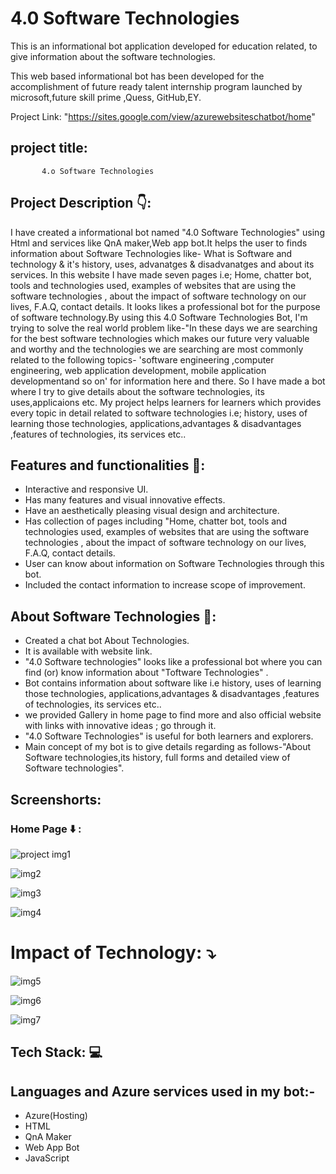 # 4.0 Software Technologies

This is an informational bot application  developed  for education related, to give information about the software technologies.

This web based informational bot  has been developed for the accomplishment of future ready talent internship program launched by microsoft,future skill prime ,Quess, GitHub,EY.

Project Link: "https://sites.google.com/view/azurewebsiteschatbot/home"


## project title:
           4.o Software Technologies
           
## Project Description 👇:

I have created a informational bot named "4.0 Software Technologies" using Html and services like QnA maker,Web app bot.It helps the user to finds information about Software Technologies like- What is Software and technology & it's history, uses, advanatges & disadvanatges and about its services. In this website I have made seven pages i.e; Home, chatter bot, tools and technologies used, examples of websites that are using the software technologies , about the impact of software technology on our lives, F.A.Q, contact details. It looks likes a professional bot for the purpose of software technology.By using this 4.0 Software Technologies Bot, I'm trying to solve the real world problem like-"In these days we are searching for the best software technologies which makes our future very valuable and worthy and the technologies we are searching are most commonly related to the following topics- 'software engineering ,computer engineering, web application development, mobile application developmentand so on' for information here and there. So I have made  a bot where I try to give details about the software technologies, its uses,applicaions etc. My project helps  learners   for learners which provides every topic in detail related to software technologies i.e; history, uses of learning those technologies, applications,advantages & disadvantages ,features of technologies, its services etc.. 


## Features and functionalities 🧐:
- Interactive and responsive UI.
- Has many features and visual innovative effects.
- Have an aesthetically pleasing visual design and architecture.
- Has collection of pages including "Home, chatter bot, tools and technologies used, examples of websites that are using the software technologies , about the impact of software technology on our lives, F.A.Q, contact details.
- User can know about information on Software Technologies through this bot.
- Included the contact information to increase scope of improvement.


## About Software Technologies 💬:
- Created a chat bot About Technologies.
- It is available with website link.
- "4.0 Software technologies" looks like a professional bot where you can find (or) know information about "Toftware Technologies" .
- Bot contains information about software like i.e history, uses of learning those technologies, applications,advantages & disadvantages ,features of technologies, its services etc..
- we provided Gallery in home page to find more and also official website with links with innovative ideas ; go through it.
- "4.0 Software Technologies" is  useful for both learners and explorers.
-  Main concept of my bot is to give details regarding as follows-"About Software technologies,its  history, full forms and detailed view of Software technologies".


## Screenshorts:

### Home Page ⬇️ :
![project img1](https://user-images.githubusercontent.com/113098396/192085093-27b8f03d-f85c-4351-8549-95ec76d982af.png)

![img2](https://user-images.githubusercontent.com/113098396/192091617-96b7ff50-dd19-4248-bcb0-76d2a64541d7.png)

![img3](https://user-images.githubusercontent.com/113098396/192091972-87708416-b320-4201-95c8-c8ac53009659.png) 

![img4](https://user-images.githubusercontent.com/113098396/192091990-c7b820a8-7348-4ced-8f88-688e4676c5b4.png)

# Impact of Technology: ⤵️

![img5](https://user-images.githubusercontent.com/113098396/192092011-7a0f6728-748f-4616-86ad-efcbae899fa7.png)

![img6](https://user-images.githubusercontent.com/113098396/192092021-1d048ac4-09b1-47e5-a723-c311bc6a0b22.png)

![img7](https://user-images.githubusercontent.com/113098396/192092029-489019d9-3f3e-4010-9190-f6c7192b6420.png)

## Tech Stack: 💻
## Languages and Azure services used in my bot:-
- Azure(Hosting)
- HTML
- QnA Maker
- Web App Bot
- JavaScript
